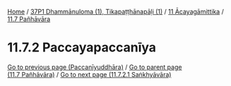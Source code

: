 
[Home](/) / [37P1 Dhammānuloma (1), Tikapaṭṭhānapāḷi (1)](../../../37P1.md) / [11 Ācayagāmittika](../../11.md) / [11.7 Pañhāvāra](../11.7.md)

# 11.7.2 Paccayapaccanīya


[Go to previous page (Paccanīyuddhāra)](Paccaniyuddhara.md) / [Go to parent page (11.7 Pañhāvāra)](../11.7.md) / [Go to next page (11.7.2.1 Saṅkhyāvāra)](11.7.2/11.7.2.1.md)


